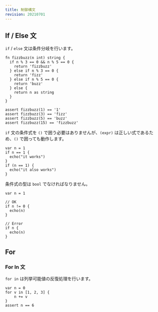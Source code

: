 ```yaml
---
title: 制御構文
revision: 20210701
---
```


## If / Else 文

`if` / `else` 文は条件分岐を行います。

```
fn fizzbuzz(n int) string {
  if n % 3 == 0 && n % 5 == 0 {
    return 'fizzbuzz'
  } else if n % 3 == 0 {
    return 'fizz'
  } else if n % 5 == 0 {
    return 'buzz'
  } else {
    return n as string
  }
}

assert fizzbuzz(1) == '1'
assert fizzbuzz(3) == 'fizz'
assert fizzbuzz(5) == 'buzz'
assert fizzbuzz(15) == 'fizzbuzz'
```

`if` 文の条件式を `()` で囲う必要はありませんが、`(expr)` は正しい式であるため、`()` で囲っても動作します。

```
var n = 1
if n == 1 {
  echo("it works")
}
if (n == 1) {
  echo("it also works")
}
```

条件式の型は `bool` でなければなりません。

```
var n = 1

// OK
if n != 0 {
  echo(n)
}

// Error
if n {
  echo(n)
}
```

## For

### For In 文

`for in` は列挙可能値の反復処理を行います。

```
var n = 0
for v in [1, 2, 3] {
    n += v
}
assert n == 6
```
